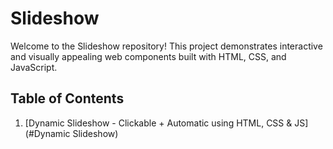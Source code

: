# Slideshow
Welcome to the Slideshow repository! This project demonstrates interactive and visually appealing web components built with HTML, CSS, and JavaScript.

## Table of Contents
1. [Dynamic Slideshow - Clickable + Automatic using HTML, CSS & JS](#Dynamic Slideshow)
